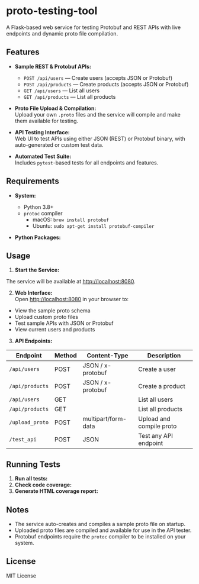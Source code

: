 # proto-testing-tool

A Flask-based web service for testing Protobuf and REST APIs with live endpoints and dynamic proto file compilation.

## Features

- **Sample REST & Protobuf APIs:**  
  - `POST /api/users` — Create users (accepts JSON or Protobuf)
  - `POST /api/products` — Create products (accepts JSON or Protobuf)
  - `GET /api/users` — List all users
  - `GET /api/products` — List all products

- **Proto File Upload & Compilation:**  
  Upload your own `.proto` files and the service will compile and make them available for testing.

- **API Testing Interface:**  
  Web UI to test APIs using either JSON (REST) or Protobuf binary, with auto-generated or custom test data.

- **Automated Test Suite:**  
  Includes `pytest`-based tests for all endpoints and features.

## Requirements

- **System:**  
  - Python 3.8+
  - `protoc` compiler  
    - macOS: `brew install protobuf`
    - Ubuntu: `sudo apt-get install protobuf-compiler`

- **Python Packages:**

## Usage

1. **Start the Service:**

The service will be available at [http://localhost:8080](http://localhost:8080).

2. **Web Interface:**  
Open [http://localhost:8080](http://localhost:8080) in your browser to:
- View the sample proto schema
- Upload custom proto files
- Test sample APIs with JSON or Protobuf
- View current users and products

3. **API Endpoints:**

| Endpoint                | Method | Content-Type           | Description                |
|-------------------------|--------|------------------------|----------------------------|
| `/api/users`            | POST   | JSON / x-protobuf      | Create a user              |
| `/api/products`         | POST   | JSON / x-protobuf      | Create a product           |
| `/api/users`            | GET    |                        | List all users             |
| `/api/products`         | GET    |                        | List all products          |
| `/upload_proto`         | POST   | multipart/form-data    | Upload and compile proto   |
| `/test_api`             | POST   | JSON                   | Test any API endpoint      |

## Running Tests

1. **Run all tests:**
2. **Check code coverage:**
3. **Generate HTML coverage report:**

## Notes

- The service auto-creates and compiles a sample proto file on startup.
- Uploaded proto files are compiled and available for use in the API tester.
- Protobuf endpoints require the `protoc` compiler to be installed on your system.

## License

MIT License
